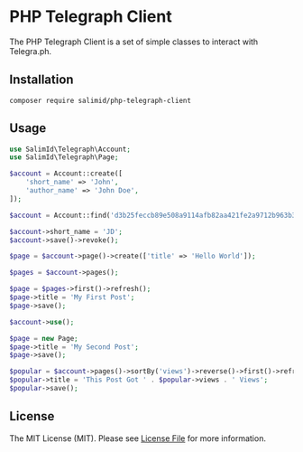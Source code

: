 # PHP Telegraph Client

The PHP Telegraph Client is a set of simple classes to interact with Telegra.ph.

## Installation

```
composer require salimid/php-telegraph-client
```

## Usage

``` php
use SalimId\Telegraph\Account;
use SalimId\Telegraph\Page;

$account = Account::create([
    'short_name' => 'John',
    'author_name' => 'John Doe',
]);

$account = Account::find('d3b25feccb89e508a9114afb82aa421fe2a9712b963b387cc5ad71e58722');

$account->short_name = 'JD';
$account->save()->revoke();

$page = $account->page()->create(['title' => 'Hello World']);

$pages = $account->pages();

$page = $pages->first()->refresh();
$page->title = 'My First Post';
$page->save();

$account->use();

$page = new Page;
$page->title = 'My Second Post';
$page->save();

$popular = $account->pages()->sortBy('views')->reverse()->first()->refresh();
$popular->title = 'This Post Got ' . $popular->views . ' Views';
$popular->save();
```

## License 
The MIT License (MIT). Please see [License File](LICENSE) for more information.
